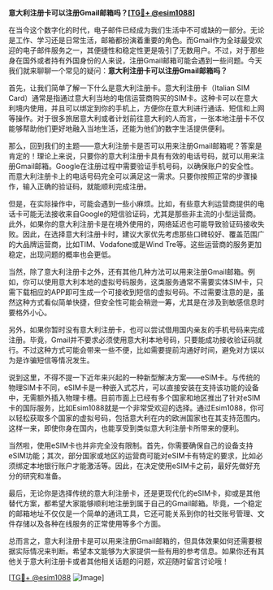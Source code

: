 **意大利注册卡可以注册Gmail邮箱吗？[[TG💪+ @esim1088](https://t.me/s/esim1088)]**

在当今这个数字化的时代，电子邮件已经成为我们生活中不可或缺的一部分。无论是工作、学习还是日常生活，邮箱都扮演着重要的角色。而Gmail作为全球最受欢迎的电子邮件服务之一，其便捷性和稳定性更是吸引了无数用户。不过，对于那些身在国外或者持有外国身份的人来说，注册Gmail邮箱可能会遇到一些问题。今天我们就来聊聊一个常见的疑问：**意大利注册卡可以注册Gmail邮箱吗？**

首先，让我们简单了解一下什么是意大利注册卡。意大利注册卡（Italian SIM Card）通常是指通过意大利当地的电信运营商购买的SIM卡。这种卡可以在意大利境内使用，并且可以绑定到你的手机上，方便你在意大利进行通话、短信和上网等操作。对于很多旅居意大利或者计划前往意大利的人而言，一张本地注册卡不仅能够帮助他们更好地融入当地生活，还能为他们的数字生活提供便利。

那么，回到我们的主题——意大利注册卡是否可以用来注册Gmail邮箱呢？答案是肯定的！理论上来说，只要你的意大利注册卡具有有效的电话号码，就可以用来注册Gmail邮箱。Google在注册过程中需要验证手机号码，以确保账户的安全性。而意大利注册卡上的电话号码完全可以满足这一需求。只要你按照正常的步骤操作，输入正确的验证码，就能顺利完成注册。

但是，在实际操作中，可能会遇到一些小麻烦。比如，有些意大利运营商提供的电话卡可能无法接收来自Google的短信验证码，尤其是那些非主流的小型运营商。此外，如果你的意大利注册卡是在境外使用的，网络延迟也可能导致验证码接收失败。因此，在选择意大利注册卡时，建议大家优先考虑那些口碑较好、覆盖范围广的大品牌运营商，比如TIM、Vodafone或是Wind Tre等。这些运营商的服务更加稳定，出现问题的概率也会更低。

当然，除了意大利注册卡之外，还有其他几种方法可以用来注册Gmail邮箱。例如，你可以使用意大利本地的虚拟号码服务，这类服务通常不需要实体SIM卡，只需下载相应的APP即可生成一个可接收到短信的虚拟号码。不过需要注意的是，虽然这种方式看似简单快捷，但安全性可能会稍逊一筹，尤其是在涉及到敏感信息时要格外小心。

另外，如果你暂时没有意大利注册卡，也可以尝试借用国内亲友的手机号码来完成注册。毕竟，Gmail并不要求必须使用意大利本地号码，只要能成功接收验证码就行。不过这种方式可能会带来一些不便，比如需要提前沟通好时间，避免对方误以为是诈骗短信等情况发生。

说到这里，不得不提一下近年来兴起的一种新型解决方案——eSIM卡。与传统的物理SIM卡不同，eSIM卡是一种嵌入式芯片，可以直接安装在支持该功能的设备中，无需额外插入物理卡槽。目前市面上已经有多个国家和地区推出了针对eSIM卡的国际服务，比如Esim1088就是一个非常受欢迎的选择。通过Esim1088，你可以轻松获取多个国家的虚拟号码，包括意大利在内的欧洲国家也在其支持范围内。这样一来，即使你身在国内，也能享受到类似意大利注册卡所带来的便利。

当然啦，使用eSIM卡也并非完全没有限制。首先，你需要确保自己的设备支持eSIM功能；其次，部分国家或地区的运营商可能对eSIM卡有特定的要求，比如必须绑定本地银行账户才能激活等。因此，在决定使用eSIM卡之前，最好先做好充分的研究和准备。

最后，无论你是选择传统的意大利注册卡，还是更现代化的eSIM卡，抑或是其他替代方案，都希望大家能够顺利地注册到属于自己的Gmail邮箱。毕竟，一个稳定的邮箱地址不仅仅是一个简单的通讯工具，它还可能关系到你的社交账号管理、文件存储以及各种在线服务的正常使用等多个方面。

总而言之，意大利注册卡是可以用来注册Gmail邮箱的，但具体效果如何还需要根据实际情况来判断。希望本文能够为大家提供一些有用的参考信息。如果你还有其他关于意大利注册卡或者其他相关话题的问题，欢迎随时留言讨论哦！

[[TG💪+ @esim1088](https://t.me/s/esim1088) ![Image](https://i.postimg.cc/4NQfJmqS/Snipaste-2025-05-13-00-14-12.png)]